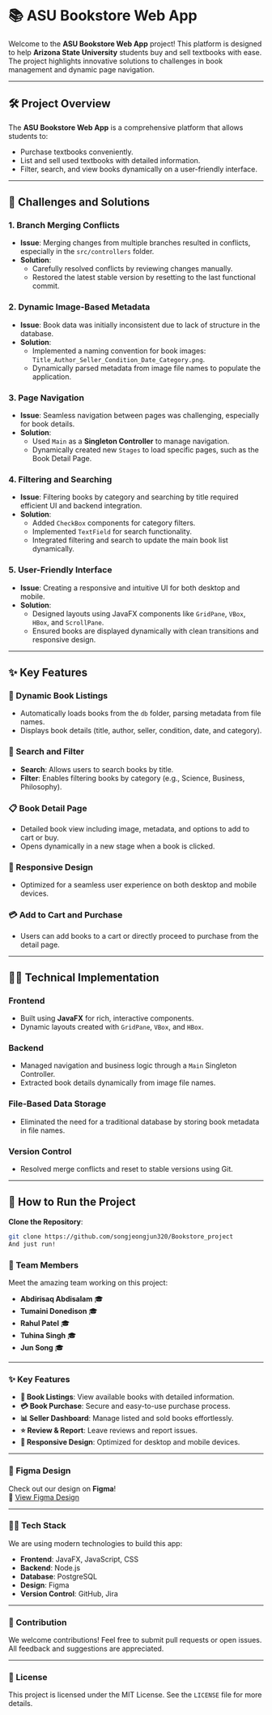 # 📚 ASU Bookstore Web App

Welcome to the **ASU Bookstore Web App** project! This platform is designed to help **Arizona State University** students buy and sell textbooks with ease. The project highlights innovative solutions to challenges in book management and dynamic page navigation.

---

## 🛠 Project Overview

The **ASU Bookstore Web App** is a comprehensive platform that allows students to:

- Purchase textbooks conveniently.
- List and sell used textbooks with detailed information.
- Filter, search, and view books dynamically on a user-friendly interface.

---

## 🎯 Challenges and Solutions

### 1. **Branch Merging Conflicts**

- **Issue**: Merging changes from multiple branches resulted in conflicts, especially in the `src/controllers` folder.
- **Solution**:
  - Carefully resolved conflicts by reviewing changes manually.
  - Restored the latest stable version by resetting to the last functional commit.

### 2. **Dynamic Image-Based Metadata**

- **Issue**: Book data was initially inconsistent due to lack of structure in the database.
- **Solution**:
  - Implemented a naming convention for book images:  
    `Title_Author_Seller_Condition_Date_Category.png`.
  - Dynamically parsed metadata from image file names to populate the application.

### 3. **Page Navigation**

- **Issue**: Seamless navigation between pages was challenging, especially for book details.
- **Solution**:
  - Used `Main` as a **Singleton Controller** to manage navigation.
  - Dynamically created new `Stages` to load specific pages, such as the Book Detail Page.

### 4. **Filtering and Searching**

- **Issue**: Filtering books by category and searching by title required efficient UI and backend integration.
- **Solution**:
  - Added `CheckBox` components for category filters.
  - Implemented `TextField` for search functionality.
  - Integrated filtering and search to update the main book list dynamically.

### 5. **User-Friendly Interface**

- **Issue**: Creating a responsive and intuitive UI for both desktop and mobile.
- **Solution**:
  - Designed layouts using JavaFX components like `GridPane`, `VBox`, `HBox`, and `ScrollPane`.
  - Ensured books are displayed dynamically with clean transitions and responsive design.

---

## ✨ Key Features

### **📘 Dynamic Book Listings**

- Automatically loads books from the `db` folder, parsing metadata from file names.
- Displays book details (title, author, seller, condition, date, and category).

### **🔎 Search and Filter**

- **Search**: Allows users to search books by title.
- **Filter**: Enables filtering books by category (e.g., Science, Business, Philosophy).

### **📋 Book Detail Page**

- Detailed book view including image, metadata, and options to add to cart or buy.
- Opens dynamically in a new stage when a book is clicked.

### **📱 Responsive Design**

- Optimized for a seamless user experience on both desktop and mobile devices.

### **💳 Add to Cart and Purchase**

- Users can add books to a cart or directly proceed to purchase from the detail page.

---

## 🧑‍💻 Technical Implementation

### **Frontend**

- Built using **JavaFX** for rich, interactive components.
- Dynamic layouts created with `GridPane`, `VBox`, and `HBox`.

### **Backend**

- Managed navigation and business logic through a `Main` Singleton Controller.
- Extracted book details dynamically from image file names.

### **File-Based Data Storage**

- Eliminated the need for a traditional database by storing book metadata in file names.

### **Version Control**

- Resolved merge conflicts and reset to stable versions using Git.

---

## 🚀 How to Run the Project

**Clone the Repository**:

```bash
git clone https://github.com/songjeongjun320/Bookstore_project
And just run!
```

### 👥 Team Members

Meet the amazing team working on this project:

- **Abdirisaq Abdisalam** 🎓
- **Tumaini Donedison** 🎓
- **Rahul Patel** 🎓
- **Tuhina Singh** 🎓
- **Jun Song** 🎓

---

### ✨ Key Features

- **📘 Book Listings**: View available books with detailed information.
- **💳 Book Purchase**: Secure and easy-to-use purchase process.
- **📊 Seller Dashboard**: Manage listed and sold books effortlessly.
- **⭐️ Review & Report**: Leave reviews and report issues.
- **📱 Responsive Design**: Optimized for desktop and mobile devices.

---

### 🎨 Figma Design

Check out our design on **Figma**!  
🔗 [View Figma Design](https://www.figma.com/design/w4xP4b6ZEQeTfruRTu9mEO/ASU-Bookstore?node-id=101-6&t=e6Cpgx5YKiBr4RYT-1)

---

### 🧑‍💻 Tech Stack

We are using modern technologies to build this app:

- **Frontend**: JavaFX, JavaScript, CSS
- **Backend**: Node.js
- **Database**: PostgreSQL
- **Design**: Figma
- **Version Control**: GitHub, Jira

---

### 🤝 Contribution

We welcome contributions! Feel free to submit pull requests or open issues. All feedback and suggestions are appreciated.

---

### 📄 License

This project is licensed under the MIT License. See the `LICENSE` file for more details.
